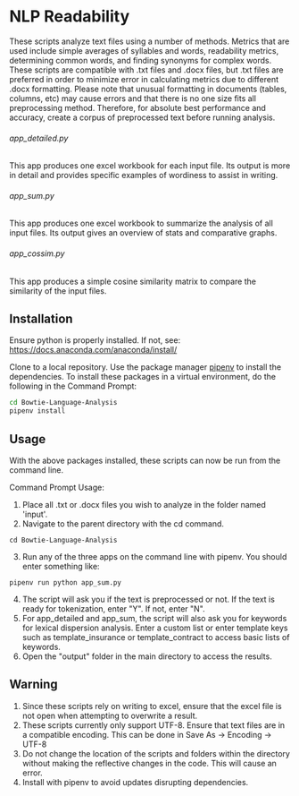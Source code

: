 # NLP Readability

These scripts analyze text files using a number of methods. Metrics that are used include simple averages of syllables and words, readability metrics, determining common words, and finding synonyms for complex words. These scripts are compatible with .txt files and .docx files, but .txt files are preferred in order to minimize error in calculating metrics due to different .docx formatting. Please note that unusual formatting in documents (tables, columns, etc) may cause errors and that there is no one size fits all preprocessing method. Therefore, for absolute best performance and accuracy, create a corpus of preprocessed text before running analysis.

###### app_detailed.py
This app produces one excel workbook for each input file. Its output is more in detail and provides specific examples of wordiness to assist in writing. 
###### app_sum.py
This app produces one excel workbook to summarize the analysis of all input files. Its output gives an overview of stats and comparative graphs.
###### app_cossim.py
This app produces a simple cosine similarity matrix to compare the similarity of the input files. 

## Installation

Ensure python is properly installed. If not, see: https://docs.anaconda.com/anaconda/install/

Clone to a local repository. Use the package manager [pipenv](https://docs.pipenv.org/en/latest/install/#installing-pipenv) to install the dependencies. To install these packages in a virtual environment, do the following in the Command Prompt:

```bash
cd Bowtie-Language-Analysis
pipenv install
```

## Usage

With the above packages installed, these scripts can now be run from the command line.

Command Prompt Usage:
1. Place all .txt or .docx files you wish to analyze in the folder named 'input'.
2. Navigate to the parent directory with the cd command.
```
cd Bowtie-Language-Analysis
```
3. Run any of the three apps on the command line with pipenv. You should enter something like:
```
pipenv run python app_sum.py
```
4. The script will ask you if the text is preprocessed or not. If the text is ready for tokenization, enter "Y". If not, enter "N".
5. For app_detailed and app_sum, the script will also ask you for keywords for lexical dispersion analysis. Enter a custom list or enter template keys such as template_insurance or template_contract to access basic lists of keywords.
6. Open the "output" folder in the main directory to access the results.

## Warning
1. Since these scripts rely on writing to excel, ensure that the excel file is not open when attempting to overwrite a result.
2. These scripts currently only support UTF-8. Ensure that text files are in a compatible encoding. 
   This can be done in Save As -> Encoding -> UTF-8
3. Do not change the location of the scripts and folders within the directory without making the reflective changes in the code. This will cause an error.
4. Install with pipenv to avoid updates disrupting dependencies.
